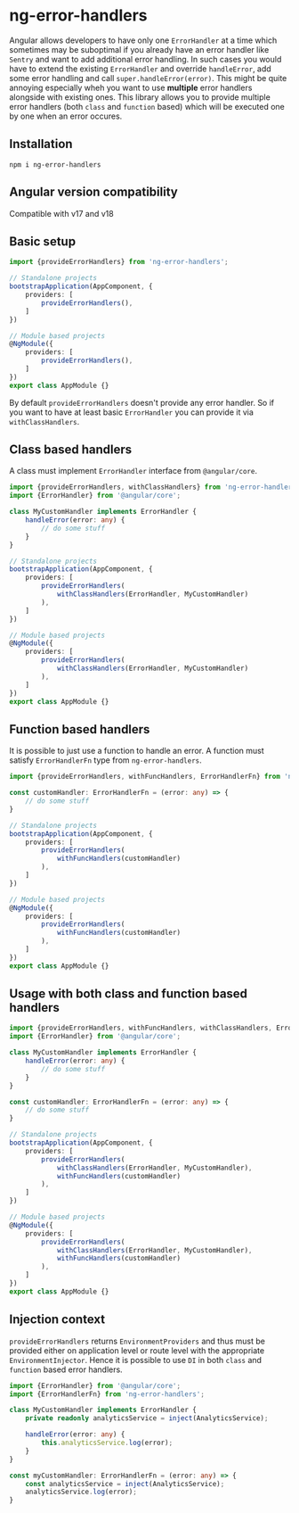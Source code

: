 # ng-error-handlers

Angular allows developers to have only one `ErrorHandler` at a time which sometimes may be suboptimal if you already have
an error handler like `Sentry` and want to add additional error handling. In such cases you would have to extend the existing
`ErrorHandler` and override `handleError`, add some error handling and call `super.handleError(error)`. This might be quite annoying
especially wheh you want to use **multiple** error handlers alongside with existing ones. This library allows you to provide multiple
error handlers (both `class` and `function` based) which will be executed one by one when an error occures.

## Installation

```
npm i ng-error-handlers
```

## Angular version compatibility

Compatible with v17 and v18

## Basic setup

```ts
import {provideErrorHandlers} from 'ng-error-handlers';

// Standalone projects
bootstrapApplication(AppComponent, {
    providers: [
        provideErrorHandlers(),
    ]
})

// Module based projects
@NgModule({
    providers: [
        provideErrorHandlers(),
    ]
})
export class AppModule {}
```

By default `provideErrorHandlers` doesn't provide any error handler. So if you want to have at least basic `ErrorHandler` you can provide it
via `withClassHandlers`.

## Class based handlers

A class must implement `ErrorHandler` interface from `@angular/core`.

```ts
import {provideErrorHandlers, withClassHandlers} from 'ng-error-handlers';
import {ErrorHandler} from '@angular/core';

class MyCustomHandler implements ErrorHandler {
    handleError(error: any) {
        // do some stuff
    }
}

// Standalone projects
bootstrapApplication(AppComponent, {
    providers: [
        provideErrorHandlers(
            withClassHandlers(ErrorHandler, MyCustomHandler)
        ),
    ]
})

// Module based projects
@NgModule({
    providers: [
        provideErrorHandlers(
            withClassHandlers(ErrorHandler, MyCustomHandler)
        ),
    ]
})
export class AppModule {}
```

## Function based handlers

It is possible to just use a function to handle an error. A function must satisfy `ErrorHandlerFn` type from `ng-error-handlers`.

```ts
import {provideErrorHandlers, withFuncHandlers, ErrorHandlerFn} from 'ng-error-handlers';

const customHandler: ErrorHandlerFn = (error: any) => {
    // do some stuff
}

// Standalone projects
bootstrapApplication(AppComponent, {
    providers: [
        provideErrorHandlers(
            withFuncHandlers(customHandler)
        ),
    ]
})

// Module based projects
@NgModule({
    providers: [
        provideErrorHandlers(
            withFuncHandlers(customHandler)
        ),
    ]
})
export class AppModule {}
```

## Usage with both class and function based handlers

```ts
import {provideErrorHandlers, withFuncHandlers, withClassHandlers, ErrorHandlerFn} from 'ng-error-handlers';
import {ErrorHandler} from '@angular/core';

class MyCustomHandler implements ErrorHandler {
    handleError(error: any) {
        // do some stuff
    }
}

const customHandler: ErrorHandlerFn = (error: any) => {
    // do some stuff
}

// Standalone projects
bootstrapApplication(AppComponent, {
    providers: [
        provideErrorHandlers(
            withClassHandlers(ErrorHandler, MyCustomHandler),
            withFuncHandlers(customHandler)
        ),
    ]
})

// Module based projects
@NgModule({
    providers: [
        provideErrorHandlers(
            withClassHandlers(ErrorHandler, MyCustomHandler),
            withFuncHandlers(customHandler)
        ),
    ]
})
export class AppModule {}
```

## Injection context

`provideErrorHandlers` returns `EnvironmentProviders` and thus must be provided either on application level or route level with the appropriate `EnvironmentInjector`. Hence it is possible to use `DI` in both `class` and `function` based error handlers.

```ts
import {ErrorHandler} from '@angular/core';
import {ErrorHandlerFn} from 'ng-error-handlers';

class MyCustomHandler implements ErrorHandler {
    private readonly analyticsService = inject(AnalyticsService);

    handleError(error: any) {
        this.analyticsService.log(error);
    }
}

const myCustomHandler: ErrorHandlerFn = (error: any) => {
    const analyticsService = inject(AnalyticsService);
    analyticsService.log(error);
}
```